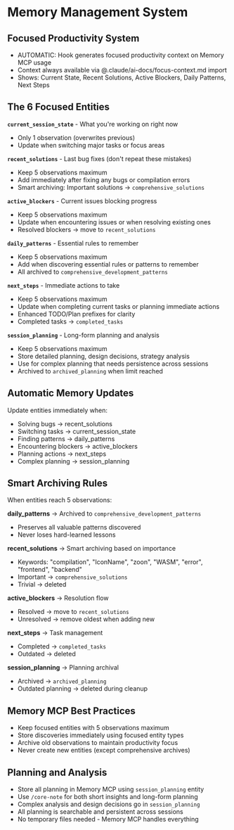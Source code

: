 # Memory Management System

## Focused Productivity System

- AUTOMATIC: Hook generates focused productivity context on Memory MCP usage
- Context always available via @.claude/ai-docs/focus-context.md import
- Shows: Current State, Recent Solutions, Active Blockers, Daily Patterns, Next Steps

## The 6 Focused Entities

**`current_session_state`** - What you're working on right now
- Only 1 observation (overwrites previous)
- Update when switching major tasks or focus areas

**`recent_solutions`** - Last bug fixes (don't repeat these mistakes)
- Keep 5 observations maximum
- Add immediately after fixing any bugs or compilation errors
- Smart archiving: Important solutions → `comprehensive_solutions`

**`active_blockers`** - Current issues blocking progress
- Keep 5 observations maximum
- Update when encountering issues or when resolving existing ones
- Resolved blockers → move to `recent_solutions`

**`daily_patterns`** - Essential rules to remember
- Keep 5 observations maximum
- Add when discovering essential rules or patterns to remember
- All archived to `comprehensive_development_patterns`

**`next_steps`** - Immediate actions to take
- Keep 5 observations maximum
- Update when completing current tasks or planning immediate actions
- Enhanced TODO/Plan prefixes for clarity
- Completed tasks → `completed_tasks`

**`session_planning`** - Long-form planning and analysis
- Keep 5 observations maximum
- Store detailed planning, design decisions, strategy analysis
- Use for complex planning that needs persistence across sessions
- Archived to `archived_planning` when limit reached

## Automatic Memory Updates

Update entities immediately when:
- Solving bugs → recent_solutions
- Switching tasks → current_session_state
- Finding patterns → daily_patterns
- Encountering blockers → active_blockers
- Planning actions → next_steps
- Complex planning → session_planning

## Smart Archiving Rules

When entities reach 5 observations:

**daily_patterns** → Archived to `comprehensive_development_patterns`
- Preserves all valuable patterns discovered
- Never loses hard-learned lessons

**recent_solutions** → Smart archiving based on importance
- Keywords: "compilation", "IconName", "zoon", "WASM", "error", "frontend", "backend"
- Important → `comprehensive_solutions`
- Trivial → deleted

**active_blockers** → Resolution flow
- Resolved → move to `recent_solutions`
- Unresolved → remove oldest when adding new

**next_steps** → Task management
- Completed → `completed_tasks`
- Outdated → deleted

**session_planning** → Planning archival
- Archived → `archived_planning`
- Outdated planning → deleted during cleanup

## Memory MCP Best Practices

- Keep focused entities with 5 observations maximum
- Store discoveries immediately using focused entity types
- Archive old observations to maintain productivity focus
- Never create new entities (except comprehensive archives)

## Planning and Analysis

- Store all planning in Memory MCP using `session_planning` entity
- Use `/core-note` for both short insights and long-form planning
- Complex analysis and design decisions go in `session_planning`
- All planning is searchable and persistent across sessions
- No temporary files needed - Memory MCP handles everything